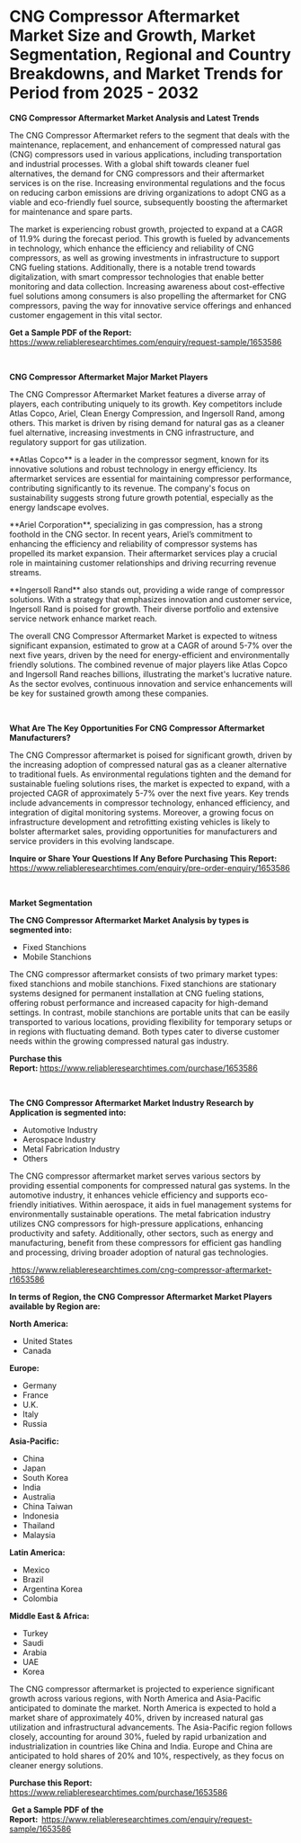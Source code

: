 <p><h1>CNG Compressor Aftermarket Market Size and Growth, Market Segmentation, Regional and Country Breakdowns, and Market Trends for Period from 2025 -  2032</h1></p><p><strong>CNG Compressor Aftermarket Market Analysis and Latest Trends</strong></p>
<p><p>The CNG Compressor Aftermarket refers to the segment that deals with the maintenance, replacement, and enhancement of compressed natural gas (CNG) compressors used in various applications, including transportation and industrial processes. With a global shift towards cleaner fuel alternatives, the demand for CNG compressors and their aftermarket services is on the rise. Increasing environmental regulations and the focus on reducing carbon emissions are driving organizations to adopt CNG as a viable and eco-friendly fuel source, subsequently boosting the aftermarket for maintenance and spare parts.</p><p>The market is experiencing robust growth, projected to expand at a CAGR of 11.9% during the forecast period. This growth is fueled by advancements in technology, which enhance the efficiency and reliability of CNG compressors, as well as growing investments in infrastructure to support CNG fueling stations. Additionally, there is a notable trend towards digitalization, with smart compressor technologies that enable better monitoring and data collection. Increasing awareness about cost-effective fuel solutions among consumers is also propelling the aftermarket for CNG compressors, paving the way for innovative service offerings and enhanced customer engagement in this vital sector.</p></p>
<p><strong>Get a Sample PDF of the Report:&nbsp;</strong> <a href="https://www.reliableresearchtimes.com/enquiry/request-sample/1653586?utm_campaign=3103&utm_medium=2&utm_source=Github&utm_content=ia&utm_term=18042025&utm_id=cng-compressor-aftermarket">https://www.reliableresearchtimes.com/enquiry/request-sample/1653586</a></p>
<p>&nbsp;</p>
<p><strong>CNG Compressor Aftermarket Major Market Players</strong></p>
<p><p>The CNG Compressor Aftermarket Market features a diverse array of players, each contributing uniquely to its growth. Key competitors include Atlas Copco, Ariel, Clean Energy Compression, and Ingersoll Rand, among others. This market is driven by rising demand for natural gas as a cleaner fuel alternative, increasing investments in CNG infrastructure, and regulatory support for gas utilization.</p><p>**Atlas Copco** is a leader in the compressor segment, known for its innovative solutions and robust technology in energy efficiency. Its aftermarket services are essential for maintaining compressor performance, contributing significantly to its revenue. The company's focus on sustainability suggests strong future growth potential, especially as the energy landscape evolves.</p><p>**Ariel Corporation**, specializing in gas compression, has a strong foothold in the CNG sector. In recent years, Ariel’s commitment to enhancing the efficiency and reliability of compressor systems has propelled its market expansion. Their aftermarket services play a crucial role in maintaining customer relationships and driving recurring revenue streams.</p><p>**Ingersoll Rand** also stands out, providing a wide range of compressor solutions. With a strategy that emphasizes innovation and customer service, Ingersoll Rand is poised for growth. Their diverse portfolio and extensive service network enhance market reach.</p><p>The overall CNG Compressor Aftermarket Market is expected to witness significant expansion, estimated to grow at a CAGR of around 5-7% over the next five years, driven by the need for energy-efficient and environmentally friendly solutions. The combined revenue of major players like Atlas Copco and Ingersoll Rand reaches billions, illustrating the market's lucrative nature. As the sector evolves, continuous innovation and service enhancements will be key for sustained growth among these companies.</p></p>
<p>&nbsp;</p>
<p><strong>What Are The Key Opportunities For CNG Compressor Aftermarket Manufacturers?</strong></p>
<p><p>The CNG Compressor aftermarket is poised for significant growth, driven by the increasing adoption of compressed natural gas as a cleaner alternative to traditional fuels. As environmental regulations tighten and the demand for sustainable fueling solutions rises, the market is expected to expand, with a projected CAGR of approximately 5-7% over the next five years. Key trends include advancements in compressor technology, enhanced efficiency, and integration of digital monitoring systems. Moreover, a growing focus on infrastructure development and retrofitting existing vehicles is likely to bolster aftermarket sales, providing opportunities for manufacturers and service providers in this evolving landscape.</p></p>
<p><strong>Inquire or Share Your Questions If Any Before Purchasing This Report:</strong> <a href="https://www.reliableresearchtimes.com/enquiry/pre-order-enquiry/1653586?utm_campaign=3103&utm_medium=2&utm_source=Github&utm_content=ia&utm_term=18042025&utm_id=cng-compressor-aftermarket">https://www.reliableresearchtimes.com/enquiry/pre-order-enquiry/1653586</a></p>
<p>&nbsp;</p>
<p><strong>Market Segmentation</strong></p>
<p><strong>The CNG Compressor Aftermarket Market Analysis by types is segmented into:</strong></p>
<p><ul><li>Fixed Stanchions</li><li>Mobile Stanchions</li></ul></p>
<p><p>The CNG compressor aftermarket consists of two primary market types: fixed stanchions and mobile stanchions. Fixed stanchions are stationary systems designed for permanent installation at CNG fueling stations, offering robust performance and increased capacity for high-demand settings. In contrast, mobile stanchions are portable units that can be easily transported to various locations, providing flexibility for temporary setups or in regions with fluctuating demand. Both types cater to diverse customer needs within the growing compressed natural gas industry.</p></p>
<p><strong>Purchase this Report:&nbsp;</strong><a href="https://www.reliableresearchtimes.com/purchase/1653586?utm_campaign=3103&utm_medium=2&utm_source=Github&utm_content=ia&utm_term=18042025&utm_id=cng-compressor-aftermarket">https://www.reliableresearchtimes.com/purchase/1653586</a></p>
<p>&nbsp;</p>
<p><strong>The CNG Compressor Aftermarket Market Industry Research by Application is segmented into:</strong></p>
<p><ul><li>Automotive Industry</li><li>Aerospace Industry</li><li>Metal Fabrication Industry</li><li>Others</li></ul></p>
<p><p>The CNG compressor aftermarket market serves various sectors by providing essential components for compressed natural gas systems. In the automotive industry, it enhances vehicle efficiency and supports eco-friendly initiatives. Within aerospace, it aids in fuel management systems for environmentally sustainable operations. The metal fabrication industry utilizes CNG compressors for high-pressure applications, enhancing productivity and safety. Additionally, other sectors, such as energy and manufacturing, benefit from these compressors for efficient gas handling and processing, driving broader adoption of natural gas technologies.</p></p>
<p><a href="https://www.reliableresearchtimes.com/cng-compressor-aftermarket-r1653586?utm_campaign=3103&utm_medium=2&utm_source=Github&utm_content=ia&utm_term=18042025&utm_id=cng-compressor-aftermarket">&nbsp;https://www.reliableresearchtimes.com/cng-compressor-aftermarket-r1653586</a></p>
<p><strong>In terms of Region, the CNG Compressor Aftermarket Market Players available by Region are:</strong></p>
<p>
    <p> <strong> North America: </strong>
        <ul>
            <li>United States</li>
            <li>Canada</li>
        </ul>
        </p> 
    <p> <strong> Europe: </strong>
        <ul>
            <li>Germany</li>
            <li>France</li>
            <li>U.K.</li>
            <li>Italy</li>
            <li>Russia</li>
        </ul>
        </p> 
    <p> <strong> Asia-Pacific: </strong>
        <ul>
            <li>China</li>
            <li>Japan</li>
            <li>South Korea</li>
            <li>India</li>
            <li>Australia</li>
            <li>China Taiwan</li>
            <li>Indonesia</li>
            <li>Thailand</li>
            <li>Malaysia</li>
        </ul>
        </p> 
    <p> <strong> Latin America: </strong>
        <ul>
            <li>Mexico</li>
            <li>Brazil</li>
            <li>Argentina Korea</li>
            <li>Colombia</li>
        </ul>
        </p> 
    <p> <strong> Middle East & Africa: </strong>
        <ul>
            <li>Turkey</li>
            <li>Saudi</li>
            <li>Arabia</li>
            <li>UAE</li>
            <li>Korea</li>
        </ul>
    </p>
    </p>
<p><p>The CNG compressor aftermarket is projected to experience significant growth across various regions, with North America and Asia-Pacific anticipated to dominate the market. North America is expected to hold a market share of approximately 40%, driven by increased natural gas utilization and infrastructural advancements. The Asia-Pacific region follows closely, accounting for around 30%, fueled by rapid urbanization and industrialization in countries like China and India. Europe and China are anticipated to hold shares of 20% and 10%, respectively, as they focus on cleaner energy solutions.</p></p>
<p><strong>Purchase this Report: </strong><a href="https://www.reliableresearchtimes.com/purchase/1653586?utm_campaign=3103&utm_medium=2&utm_source=Github&utm_content=ia&utm_term=18042025&utm_id=cng-compressor-aftermarket">https://www.reliableresearchtimes.com/purchase/1653586</a></p>
<p>&nbsp;<strong>Get a Sample PDF of the Report:&nbsp;&nbsp;</strong><a href="https://www.reliableresearchtimes.com/enquiry/request-sample/1653586?utm_campaign=3103&utm_medium=2&utm_source=Github&utm_content=ia&utm_term=18042025&utm_id=cng-compressor-aftermarket">https://www.reliableresearchtimes.com/enquiry/request-sample/1653586</a></p>
<p><strong></strong></p>
<p><p></p><p></p><p></p></p>